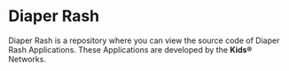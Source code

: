 # Diaper Rash
Diaper Rash is a repository where you can view the source code of Diaper Rash Applications. These Applications are developed by the **Kids®** Networks.
